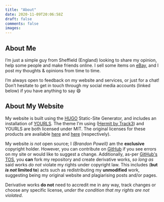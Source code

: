 ```yaml
---
title: "About"
date: 2020-11-09T20:06:58Z
draft: false
comments: false
images:
---
```


## About Me

I’m just a simple guy from Sheffield (England) looking to share my opinion, help some people and make friends online. I sell some items on [eBay](https://www.ebay.co.uk/usr/bpowell1999), and I post my thoughts & opinions from time to time.

I’m always open to feedback on my website and services, or just for a chat! Don’t hesitate to get in touch through my social media accounts (linked below) if you have anything to say :smile:

## About My Website

My website is built using the [HUGO](https://gohugo.io) Static-Site Generator, and includes an installation of [YOURLS](https://yourls.org). The theme I'm using ([Hermit by Track3](https://github.com/Track3/hermit)) and YOURLS are both licensed under MIT. The original licenses for these products are available [here](/YOURLS.LICENSE) and [here](/Hermit.LICENSE) (respectively).

My website *is not* open source; I *(Brandon Powell)* am the **exclusive** copyright holder. However, you can contribute on [GitHub](/github) if you see errors on my site or would like to suggest a change. Additionally, as-per [GitHub's TOS](https://help.github.com/articles/github-terms-of-service), you **can** fork my repository and create derivative works, *so long as* said works *do not* violate my rights under copyright law. This includes (**but _is not_ limited to**) acts such as redistributing my **unmodified** work, suggesting being my original website and plagiarising posts and/or pages.

Derivative works **do not** need to accredit me in any way, track changes or choose any specific license, *under the condition that my rights are not violated*.

